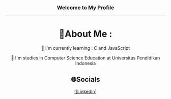 <h3 align="center">
  Welcome to My Profile
</h3>

---
<div align="center">
  
# 💫About Me :
  
🌱 I'm currently learning : C and JavaScript

  🏫 I'm studies in Computer Science Education at Universitas Pendidikan Indonesia 


## 🌐Socials
[![LinkedIn]](https://medium.com/@CodeWhiteWeb](https://www.linkedin.com/in/ryan-yanuar-pradana-672363270/))
</div>
